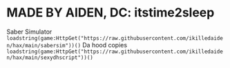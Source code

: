 # MADE BY AIDEN, DC: itstime2sleep
Saber Simulator
``loadstring(game:HttpGet("https://raw.githubusercontent.com/ikilledaiden/hax/main/sabersim"))()``
Da hood copies
``loadstring(game:HttpGet("https://raw.githubusercontent.com/ikilledaiden/hax/main/sexydhscript"))()``

